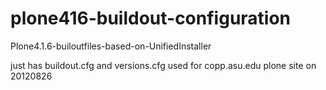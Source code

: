 plone416-buildout-configuration
===============================

Plone4.1.6-builoutfiles-based-on-UnifiedInstaller

just has buildout.cfg and versions.cfg
used for copp.asu.edu plone site on 20120826